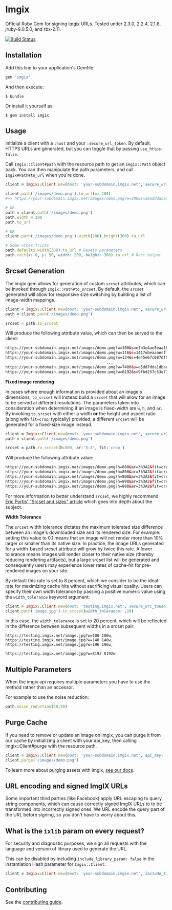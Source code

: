 # Imgix

Official Ruby Gem for signing [imgix](http://imgix.com) URLs. Tested under 2.3.0, 2.2.4, 2.1.8, jruby-9.0.5.0, and rbx-2.11.

[![Build Status](https://travis-ci.org/imgix/imgix-rb.svg?branch=master)](https://travis-ci.org/imgix/imgix-rb)

## Installation

Add this line to your application's Gemfile:

``` ruby
gem 'imgix'
```

And then execute:

    $ bundle

Or install it yourself as:

    $ gem install imgix


## Usage

Initialize a client with a `:host` and your `:secure_url_token`. By default, HTTPS URLs are generated, but you can toggle that by passing `use_https: false`.

Call `Imgix::Client#path` with the resource path to get an `Imgix::Path` object back. You can then manipulate the path parameters, and call `Imgix#Path#to_url` when you're done.

``` ruby
client = Imgix::Client.new(host: 'your-subdomain.imgix.net', secure_url_token: 'your-token')

client.path('/images/demo.png').to_url(w: 200)
#=> https://your-subdomain.imgix.net/images/demo.png?w=200&s=2eadddacaa9bba4b88900d245f03f51e

# OR
path = client.path('/images/demo.png')
path.width = 200
path.to_url

# OR
client.path('/images/demo.png').width(200).height(300).to_url

# Some other tricks
path.defaults.width(300).to_url # Resets parameters
path.rect(x: 0, y: 50, width: 200, height: 300).to_url # Rect helper
```

## Srcset Generation

The imgix gem allows for generation of custom `srcset` attributes, which can be invoked through `Imgix::Path#to_srcset`. By default, the `srcset` generated will allow for responsive size switching by building a list of image-width mappings.

```rb
client = Imgix::Client.new(host: 'your-subdomain.imgix.net', secure_url_token: 'your-token', include_library_param: false)
path = client.path('/images/demo.png')

srcset = path.to_srcset
```

Will produce the following attribute value, which can then be served to the client:

```html
https://your-subdomain.imgix.net/images/demo.png?w=100&s=efb3e4ae8eaa1884357f40510b11787c 100w,
https://your-subdomain.imgix.net/images/demo.png?w=116&s=1417ebeaaaecff39533408cb44893eda 116w,
https://your-subdomain.imgix.net/images/demo.png?w=134&s=4e45e67c087df930b9ddc8cf5be869d0 134w,
                                            ...
https://your-subdomain.imgix.net/images/demo.png?w=7400&s=a5dd7dda1dbac613f0475f1ffd90ef79 7400w,
https://your-subdomain.imgix.net/images/demo.png?w=8192&s=9fbd257c53e770e345ce3412b64a3452 8192w
```

**Fixed image rendering**

In cases where enough information is provided about an image's dimensions, `to_srcset` will instead build a `srcset` that will allow for an image to be served at different resolutions. The parameters taken into consideration when determining if an image is fixed-width are `w`, `h`, and `ar`. By invoking `to_srcset` with either a width **or** the height and aspect ratio (along with `fit=crop`, typically) provided, a different `srcset` will be generated for a fixed-size image instead.

```rb
client = Imgix::Client.new(host: 'your-subdomain.imgix.net', secure_url_token: 'your-token', include_library_param: false)
path = client.path('/images/demo.png')

srcset = path.to_srcset(h:800, ar:'3:2', fit:'crop')
```

Will produce the following attribute value:

```html
https://your-subdomain.imgix.net/images/demo.png?h=800&ar=3%3A2&fit=crop&dpr=1&s=f97f2dccf85beac33a3824b57ef4ddc6 1x,
https://your-subdomain.imgix.net/images/demo.png?h=800&ar=3%3A2&fit=crop&dpr=2&s=e1727167fef53cdb0a89dd66b8672410 2x,
https://your-subdomain.imgix.net/images/demo.png?h=800&ar=3%3A2&fit=crop&dpr=3&s=7718db8457345419c30214f1d1a3a5d3 3x,
https://your-subdomain.imgix.net/images/demo.png?h=800&ar=3%3A2&fit=crop&dpr=4&s=000c50a7f97ccdbb9bb2f00bc5241ed4 4x,
https://your-subdomain.imgix.net/images/demo.png?h=800&ar=3%3A2&fit=crop&dpr=5&s=970b6fc12a410f3dd2959674dd1f4120 5x
```

For more information to better understand `srcset`, we highly recommend [Eric Portis' "Srcset and sizes" article](https://ericportis.com/posts/2014/srcset-sizes/) which goes into depth about the subject.

**Width Tolerance**

The `srcset` width tolerance dictates the maximum tolerated size difference between an image's downloaded size and its rendered size. For example: setting this value to 0.1 means that an image will not render more than 10% larger or smaller than its native size. In practice, the image URLs generated for a width-based srcset attribute will grow by twice this rate. A lower tolerance means images will render closer to their native size (thereby reducing rendering artifacts), but a large srcset list will be generated and consequently users may experience lower rates of cache-hit for pre-rendered images on your site.

By default this rate is set to 8 percent, which we consider to be the ideal rate for maximizing cache hits without sacrificing visual quality. Users can specify their own width tolerance by passing a positive numeric value using the `width_tolerance` keyword argument:

```rb
client = Imgix::Client.new(host: 'testing.imgix.net', secure_url_token: 'MYT0KEN', include_library_param: false)
client.path('image.jpg').to_srcset(width_tolerance: .20)
```

In this case, the `width_tolerance` is set to 20 percent, which will be reflected in the difference between subsequent widths in a srcset pair:

```
https://testing.imgix.net/image.jpg?w=100 100w,
https://testing.imgix.net/image.jpg?w=140 140w,
https://testing.imgix.net/image.jpg?w=196 196w,
							...
https://testing.imgix.net/image.jpg?w=8192 8192w
```

## Multiple Parameters

When the imgix api requires multiple parameters you have to use the method rather than an accessor.

For example to use the noise reduction:

``` ruby
path.noise_reduction(50,50)
```


## Purge Cache

If you need to remove or update an image on imgix, you can purge it from our cache by initializing a client with your api_key, then calling Imgix::Client#purge with the resource path.

```ruby
client = Imgix::Client.new(host: 'your-subdomain.imgix.net', api_key: 'your-key')
client.purge('/images/demo.png')
```

To learn more about purging assets with imgix, [see our docs](https://docs.imgix.com/setup/purging-images).

## URL encoding and signed ImgIX URLs

Some important third parties (like Facebook) apply URL escaping to query string components, which can cause correctly signed ImgIX URLs to to be transformed into incorrectly signed ones. We URL encode the query part of the URL before signing, so you don't have to worry about this.

## What is the `ixlib` param on every request?

For security and diagnostic purposes, we sign all requests with the language and version of library used to generate the URL.

This can be disabled by including `include_library_param: false` in the instantiation Hash parameter for `Imgix::Client`:

```ruby
client = Imgix::Client.new(host: 'your-subdomain.imgix.net', include_library_param: false )
```

## Contributing

See the [contributing guide](Contributing.markdown).
